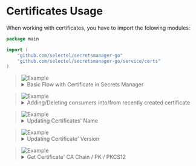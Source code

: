 # Certificates Usage

When working with certificates, you have to import the folowing modules:
```go
package main

import (
    "github.com/selectel/secretsmanager-go"
    "github.com/selectel/secretsmanager-go/service/certs"
)
```

> <picture>
>   <source media="(prefers-color-scheme: light)" srcset="https://raw.githubusercontent.com/Mqxx/GitHub-Markdown/main/blockquotes/badge/light-theme/example.svg">
>   <img alt="Example" src="https://raw.githubusercontent.com/Mqxx/GitHub-Markdown/main/blockquotes/badge/dark-theme/example.svg">
> </picture><br>
>
> <details>
>  <summary>Basic Flow with Certificate in Secrets Manаger</summary>
>
>    ```go
>    createdCrt, _ := cl.Certificates.Create(ctx, myCertificate)
>    /*
>    {
>        Consumers:[],
>        DNSNames:[],
>        ID:9d0206bb-3a4c-42f7-a2dc-487b255e7a5c,
>        IssuedBy:{
>            Country:[RU],
>            Locality:[], 
>            SerialNumber: ,
>            StreetAddress:[],
>        }, 
>        Name:Rust-Programming, 
>        PrivateKey:{Type:RSA}, 
>        Serial:2c4ba60c7a43107bd0d6c79907dc915fdb028285, 
>        Validity:{
>            BasicConstraints:true, 
>            NotAfter:2034-01-06T08:37:43Z,
>            NotBefore:2024-01-09T08:37:43Z,
>        },
>        Version:1,
>   }
>   */
>
>   // We can get it from Secrets Manаger, by calling Get method
>   gotCrt, _ := cl.Certificates.Get(ctx, createdCrt.ID)
>   
>   // To Delete it, simply call Delete method
>   err := cl.Certificates.Delete(ctx, createdCrt.ID)
>
>   // Now we can check that ther's no Certificates in Secrets Manаger by List method, that shows all Certificates in project
>   certs, err := cl.Certificates.List(ctx)
>   ```
> </details>


> <picture>
>   <source media="(prefers-color-scheme: light)" srcset="https://raw.githubusercontent.com/Mqxx/GitHub-Markdown/main/blockquotes/badge/light-theme/example.svg">
>   <img alt="Example" src="https://raw.githubusercontent.com/Mqxx/GitHub-Markdown/main/blockquotes/badge/dark-theme/example.svg">
> </picture><br>
>
> <details>
>  <summary>Adding/Deleting consumers into/from recently created certificate</summary>
>
>    ```go 
>	consumers := certs.AddConsumersRequest{
>		Consumers: []certs.AddConsumer{
>			{ID: "01XXXXXX-XXXX-XXXX-XXXX-XXXXXXXXXXXX", Region: "ru-1", Type: "octavia-listener"},
>			{ID: "01XXXXXX-XXXX-XXXX-XXXX-XXXXXXXXXXXX", Region: "kz-4", Type: "octavia-listener"},
>		},
>	}
>   
>    _ = cl.Certificates.AddConsumers(ctx, crtID, consumers)
>    gotCrt, _ := cl.Certificates.Get(ctx, crtID)
>    gotCrt{
>       Consumers:[
>            {ID:"01XXXXXX-XXXX-XXXX-XXXX-XXXXXXXXXXXX", Region:"ru-1", Type:"octavia-listener"},
>            {ID:"01XXXXXX-XXXX-XXXX-XXXX-XXXXXXXXXXXX", Region:"kz-4", Type:"octavia-listener"}
>        ],
>        DNSNames:[],
>        ...
>    }
>    
>    // If you wish to Delete consumers from the certificate
>    _ = cl.Certificates.RemoveConsumers(ctx, crtID, consumers)
>    ```
> </details>



> <picture>
>   <source media="(prefers-color-scheme: light)" srcset="https://raw.githubusercontent.com/Mqxx/GitHub-Markdown/main/blockquotes/badge/light-theme/example.svg">
>   <img alt="Example" src="https://raw.githubusercontent.com/Mqxx/GitHub-Markdown/main/blockquotes/badge/dark-theme/example.svg">
> </picture><br>
>
> <details>
>  <summary>Updating Certificates' Name</summary>
>
>    ```go
>	err := cl.Certificates.UpdateName(ctx, crtID,  "Rust-Programming-Language")
>    if err != nil {
>		log.Fatal(err)
>	 }
>    gotCrt, _ := cl.Certificates.Get(ctx, crtID)
>    fmt.Println(gotCrt.Name)
>    // > "Rust-Programming-Language"
>    ```
> </details>

> <picture>
>   <source media="(prefers-color-scheme: light)" srcset="https://raw.githubusercontent.com/Mqxx/GitHub-Markdown/main/blockquotes/badge/light-theme/example.svg">
>   <img alt="Example" src="https://raw.githubusercontent.com/Mqxx/GitHub-Markdown/main/blockquotes/badge/dark-theme/example.svg">
> </picture><br>
>
> <details>
>  <summary>Updating Certificate' Version</summary>
>
>    Consider you wish to Update Certificate without Creating New One, for example add fresher certs
>   ```go
>   // Fill Update Structure
>   updVersion := certs.UpdateCertificateVersionRequest{
>		Pem: certs.Pem{
>			Certificates: []string{DummyCert},
>			PrivateKey:   DummyPrivateKey,
>		},
>	}
>   
>   // Make an UpdateVersion Request
>   err := cl.Certificates.UpdateVersion(ctx, crtID, updVersion)
>	if err != nil {
>		log.Fatal(err)
>	}
>   
>   // Check result
>   gotCrt, _ := cl.Certificates.Get(ctx, crtID)
>   fmt.Println(gotCrt.Version)
>   // > 2
>   ```
> </details>


> <picture>
>   <source media="(prefers-color-scheme: light)" srcset="https://raw.githubusercontent.com/Mqxx/GitHub-Markdown/main/blockquotes/badge/light-theme/example.svg">
>   <img alt="Example" src="https://raw.githubusercontent.com/Mqxx/GitHub-Markdown/main/blockquotes/badge/dark-theme/example.svg">
> </picture><br>
>
> <details>
>  <summary>Get Certificate' CA Chain / PK / PKCS12</summary>
>
>    
>   ```go
> 	// Get a public certs for certificate.
> 	gotPubCrt, _ := cl.Certificates.GetPublicCerts(ctx, crtID)
> 	fmt.Printf("%+v\n", gotPubCrt)
> 	/*
> 		-----BEGIN CERTIFICATE-----
> 		...
> 		-----END CERTIFICATE-----
> 	*/
> 
> 	// Get a private key for certificate.
> 	gotPK, _ := cl.Certificates.GetPrivateKey(ctx, crtID)
> 	fmt.Printf("%+v\n", gotPK)
> 	/*
> 		-----BEGIN PRIVATE KEY-----
> 		...
> 		-----END PRIVATE KEY-----
> 	*/
> 
> 	// Get a everything related to this certificate in PKCS#12  bundle.
> 	gotPKCS12, _ := cl.Certificates.GetPKCS12Bundle(ctx, crtID)
> 	fmt.Printf("%+v\n", gotPKCS12)
> 	// [48 130 9 131 2 1 3 48 130 9 79 6 9 42 134 ....
>   ```
> </details>